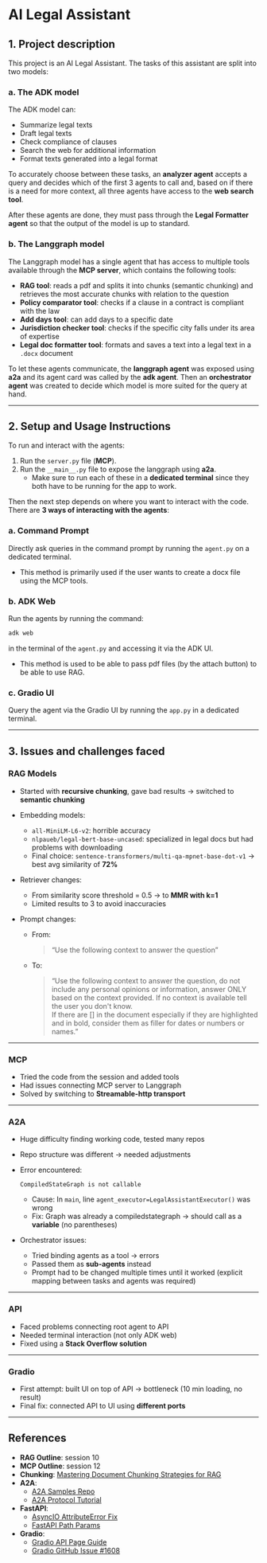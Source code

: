 # AI Legal Assistant

## 1. Project description
This project is an AI Legal Assistant. The tasks of this assistant are split into two models:  

### a. The ADK model
The ADK model can:  
- Summarize legal texts  
- Draft legal texts  
- Check compliance of clauses  
- Search the web for additional information  
- Format texts generated into a legal format  

To accurately choose between these tasks, an **analyzer agent** accepts a query and decides which of the first 3 agents to call and, based on if there is a need for more context, all three agents have access to the **web search tool**.  

After these agents are done, they must pass through the **Legal Formatter agent** so that the output of the model is up to standard.  

### b. The Langgraph model
The Langgraph model has a single agent that has access to multiple tools available through the **MCP server**, which contains the following tools:  
- **RAG tool**: reads a pdf and splits it into chunks (semantic chunking) and retrieves the most accurate chunks with relation to the question  
- **Policy comparator tool**: checks if a clause in a contract is compliant with the law  
- **Add days tool**: can add days to a specific date  
- **Jurisdiction checker tool**: checks if the specific city falls under its area of expertise  
- **Legal doc formatter tool**: formats and saves a text into a legal text in a `.docx` document  

To let these agents communicate, the **langgraph agent** was exposed using **a2a** and its agent card was called by the **adk agent**. Then an **orchestrator agent** was created to decide which model is more suited for the query at hand.  

---

## 2. Setup and Usage Instructions
To run and interact with the agents:  

1. Run the `server.py` file (**MCP**).  
2. Run the `__main__.py` file to expose the langgraph using **a2a**.  
   - Make sure to run each of these in a **dedicated terminal** since they both have to be running for the app to work.  

Then the next step depends on where you want to interact with the code.  
There are **3 ways of interacting with the agents**:  

### a. Command Prompt
Directly ask queries in the command prompt by running the `agent.py` on a dedicated terminal.  
- This method is primarily used if the user wants to create a docx file using the MCP tools.  

### b. ADK Web
Run the agents by running the command:  
```bash
adk web
```  
in the terminal of the `agent.py` and accessing it via the ADK UI.  
- This method is used to be able to pass pdf files (by the attach button) to be able to use RAG.  

### c. Gradio UI
Query the agent via the Gradio UI by running the `app.py` in a dedicated terminal.  

---

## 3. Issues and challenges faced

### RAG Models
- Started with **recursive chunking**, gave bad results → switched to **semantic chunking**  
- Embedding models:  
  - `all-MiniLM-L6-v2`: horrible accuracy  
  - `nlpaueb/legal-bert-base-uncased`: specialized in legal docs but had problems with downloading  
  - Final choice: `sentence-transformers/multi-qa-mpnet-base-dot-v1` → best avg similarity of **72%**  

- Retriever changes:  
  - From similarity score threshold = 0.5 → to **MMR with k=1**  
  - Limited results to 3 to avoid inaccuracies  

- Prompt changes:  
  - From:  
    > “Use the following context to answer the question”  
  - To:  
    > “Use the following context to answer the question, do not include any personal opinions or information, answer ONLY based on the context provided. If no context is available tell the user you don't know.  
    > If there are [] in the document especially if they are highlighted and in bold, consider them as filler for dates or numbers or names.”  

---

### MCP
- Tried the code from the session and added tools  
- Had issues connecting MCP server to Langgraph  
- Solved by switching to **Streamable-http transport**  

---

### A2A
- Huge difficulty finding working code, tested many repos  
- Repo structure was different → needed adjustments  
- Error encountered:  
  ```
  CompiledStateGraph is not callable
  ```  
  - Cause: In `main`, line `agent_executor=LegalAssistantExecutor()` was wrong  
  - Fix: Graph was already a compiledstategraph → should call as a **variable** (no parentheses)  

- Orchestrator issues:  
  - Tried binding agents as a tool → errors  
  - Passed them as **sub-agents** instead  
  - Prompt had to be changed multiple times until it worked (explicit mapping between tasks and agents was required)  

---

### API
- Faced problems connecting root agent to API  
- Needed terminal interaction (not only ADK web)  
- Fixed using a **Stack Overflow solution**  

---

### Gradio
- First attempt: built UI on top of API → bottleneck (10 min loading, no result)  
- Final fix: connected API to UI using **different ports**  

---

## References
- **RAG Outline**: session 10  
- **MCP Outline**: session 12  
- **Chunking**: [Mastering Document Chunking Strategies for RAG](https://medium.com/@sahin.samia/mastering-document-chunking-strategies-for-retrieval-augmented-generation-rag-c9c16785efc7)  
- **A2A**:  
  - [A2A Samples Repo](https://github.com/a2aproject/a2a-samples/tree/main/samples/python/agents/langgraph/app)  
  - [A2A Protocol Tutorial](https://a2a-protocol.org/latest/tutorials/python/7-streaming-and-multiturn/)  
- **FastAPI**:  
  - [AsyncIO AttributeError Fix](https://stackoverflow.com/questions/79715255/python-asyncio-attributeerror-coroutine-object-has-no-attribute-state-with)  
  - [FastAPI Path Params](https://fastapi.tiangolo.com/tutorial/path-params/)  
- **Gradio**:  
  - [Gradio API Page Guide](https://www.gradio.app/guides/view-api-page)  
  - [Gradio GitHub Issue #1608](https://github.com/gradio-app/gradio/issues/1608)  
